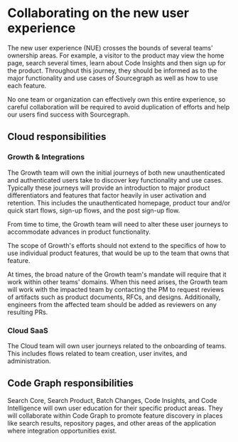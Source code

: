 # Collaborating on the new user experience

The new user experience (NUE) crosses the bounds of several teams' ownership areas. For example, a visitor to the product may view the home page, search several times, learn about Code Insights and then sign up for the product. Throughout this journey, they should be informed as to the major functionality and use cases of Sourcegraph as well as how to use each feature.

No one team or organization can effectively own this entire experience, so careful collaboration will be required to avoid duplication of efforts and help our users find success with Sourcegraph.

## Cloud responsibilities

### Growth & Integrations

The Growth team will own the initial journeys of both new unauthenticated and authenticated users take to discover key functionality and use cases. Typically these journeys will provide an introduction to major product differentiators and features that factor heavily in user activation and retention. This includes the unauthenticated homepage, product tour and/or quick start flows, sign-up flows, and the post sign-up flow.

From time to time, the Growth team will need to alter these user journeys to accommodate advances in product functionality.

The scope of Growth's efforts should not extend to the specifics of how to use individual product features, that would be up to the team that owns that feature.

At times, the broad nature of the Growth team's mandate will require that it work within other teams' domains. When this need arises, the Growth team will work with the impacted team by contacting the PM to request reviews of artifacts such as product documents, RFCs, and designs. Additionally, engineers from the affected team should be added as reviewers on any resulting PRs.

### Cloud SaaS

The Cloud team will own user journeys related to the onboarding of teams. This includes flows related to team creation, user invites, and administration.

## Code Graph responsibilities

Search Core, Search Product, Batch Changes, Code Insights, and Code Intelligence will own user education for their specific product areas. They will collaborate within Code Graph to promote feature discovery in places like search results, repository pages, and other areas of the application where integration opportunities exist.
